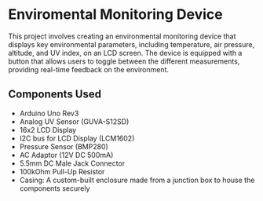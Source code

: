 # Enviromental Monitoring Device

This project involves creating an environmental monitoring device that displays key environmental parameters, including temperature, air pressure, altitude, and UV index, on an LCD screen. The device is equipped with a button that allows users to toggle between the different measurements, providing real-time feedback on the environment.

## Components Used
* Arduino Uno Rev3
* Analog UV Sensor (GUVA-S12SD)
* 16x2 LCD Display
* I2C bus for LCD Display (LCM1602)
* Pressure Sensor (BMP280)
* AC Adaptor (12V DC 500mA)
* 5.5mm DC Male Jack Connector
* 100kOhm Pull-Up Resistor
* Casing: A custom-built enclosure made from a junction box to house the components securely
